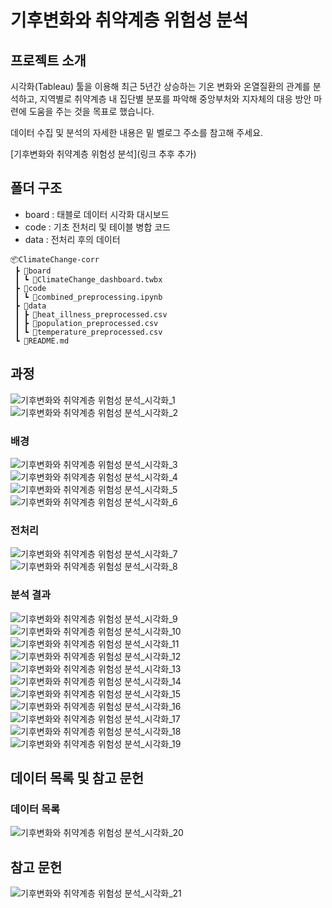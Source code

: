 # 기후변화와 취약계층 위험성 분석


## 프로젝트 소개
시각화(Tableau) 툴을 이용해 최근 5년간 상승하는 기온 변화와 온열질환의 관계를 분석하고, 지역별로 취약계층 내 집단별 분포를 파악해 중앙부처와 지자체의 대응 방안 마련에 도움을 주는 것을 목표로 했습니다.

데이터 수집 및 분석의 자세한 내용은 밑 벨로그 주소를 참고해 주세요.

[기후변화와 취약계층 위험성 분석](링크 추후 추가)


## 폴더 구조
- board : 태블로 데이터 시각화 대시보드
- code : 기초 전처리 및 테이블 병합 코드
- data : 전처리 후의 데이터
```
📦ClimateChange-corr
 ┣ 📂board
 ┃ ┗ 📜ClimateChange_dashboard.twbx
 ┣ 📂code
 ┃ ┗ 📜combined_preprocessing.ipynb
 ┣ 📂data
 ┃ ┣ 📜heat_illness_preprocessed.csv
 ┃ ┣ 📜population_preprocessed.csv
 ┃ ┗ 📜temperature_preprocessed.csv
 ┗ 📜README.md
```

## 과정
![기후변화와 취약계층 위험성 분석_시각화_1](https://github.com/user-attachments/assets/aedfdc1c-faec-4859-90ee-07c8f0c7ff36)
![기후변화와 취약계층 위험성 분석_시각화_2](https://github.com/user-attachments/assets/16ce852e-db0b-4439-ba17-38b686a08b90)

### 배경
![기후변화와 취약계층 위험성 분석_시각화_3](https://github.com/user-attachments/assets/a79a50f3-283d-4596-b0ef-ca5df36cb81b)
![기후변화와 취약계층 위험성 분석_시각화_4](https://github.com/user-attachments/assets/bfb29b99-ad53-4e33-9039-1137b7472592)
![기후변화와 취약계층 위험성 분석_시각화_5](https://github.com/user-attachments/assets/8631c774-f008-421c-962e-32e7ed05720c)
![기후변화와 취약계층 위험성 분석_시각화_6](https://github.com/user-attachments/assets/0016c56d-8f88-49c6-bc61-a67c2a73217b)

### 전처리
![기후변화와 취약계층 위험성 분석_시각화_7](https://github.com/user-attachments/assets/4e5b4945-fe88-4d25-a224-be7f9489bd4b)
![기후변화와 취약계층 위험성 분석_시각화_8](https://github.com/user-attachments/assets/7df9b4af-6baa-41e5-b312-90d2ff1110de)

### 분석 결과
![기후변화와 취약계층 위험성 분석_시각화_9](https://github.com/user-attachments/assets/9e549547-c86e-4633-a4ab-274aba124b48)
![기후변화와 취약계층 위험성 분석_시각화_10](https://github.com/user-attachments/assets/7e366cba-8325-4f24-8818-1a9b7f6908df)
![기후변화와 취약계층 위험성 분석_시각화_11](https://github.com/user-attachments/assets/70c9ced0-de3e-4a72-95be-22dbce53bc12)
![기후변화와 취약계층 위험성 분석_시각화_12](https://github.com/user-attachments/assets/e1e1749d-52b4-44a9-a105-9e8b3b9b8978)
![기후변화와 취약계층 위험성 분석_시각화_13](https://github.com/user-attachments/assets/072ffe20-e127-4b8c-b7b7-4809da36cdf5)
![기후변화와 취약계층 위험성 분석_시각화_14](https://github.com/user-attachments/assets/dc66f163-1e07-4cac-9e6c-63ab3fe75240)
![기후변화와 취약계층 위험성 분석_시각화_15](https://github.com/user-attachments/assets/a581698c-86cb-428b-99c1-fda143fe4269)
![기후변화와 취약계층 위험성 분석_시각화_16](https://github.com/user-attachments/assets/5332e7d8-5924-4e09-8119-0f29c3ae261f)
![기후변화와 취약계층 위험성 분석_시각화_17](https://github.com/user-attachments/assets/b0437410-633a-424f-af27-a96789c52246)
![기후변화와 취약계층 위험성 분석_시각화_18](https://github.com/user-attachments/assets/0367cfbe-cecf-4036-85cb-e045513df08d)
![기후변화와 취약계층 위험성 분석_시각화_19](https://github.com/user-attachments/assets/ddc6a61f-b62c-41f9-98dd-34ae7a25e202)

## 데이터 목록 및 참고 문헌
### 데이터 목록
![기후변화와 취약계층 위험성 분석_시각화_20](https://github.com/user-attachments/assets/8130a940-b0df-4c7b-b2c8-cc7884f0bd30)

## 참고 문헌
![기후변화와 취약계층 위험성 분석_시각화_21](https://github.com/user-attachments/assets/47267690-a744-4aed-8b31-2f3a121c13e7)
